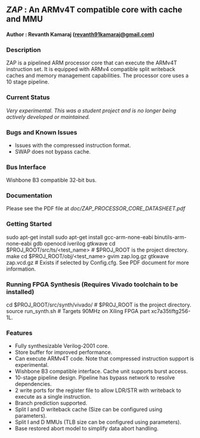 ## *ZAP* : An ARMv4T compatible core with cache and MMU

#### Author        : Revanth Kamaraj (revanth91kamaraj@gmail.com)

### Description 

ZAP is a pipelined ARM processor core that can execute the ARMv4T instruction
set. It is equipped with ARMv4 compatible split writeback caches and memory 
management capabilities. The processor core uses a 10 stage pipeline.

### Current Status 

*Very experimental. This was a student project and is no longer being actively developed or maintained.*

### Bugs and Known Issues

 - Issues with the compressed instruction format.  
 - SWAP does not bypass cache.

### Bus Interface 
 
Wishbone B3 compatible 32-bit bus.

### Documentation

Please see the PDF file at *doc/ZAP_PROCESSOR_CORE_DATASHEET.pdf*

### Getting Started

sudo apt-get install sudo apt-get install gcc-arm-none-eabi binutils-arm-none-eabi gdb openocd iverilog gtkwave
cd $PROJ_ROOT/src/ts/<test_name> # $PROJ_ROOT is the project directory.
make
cd $PROJ_ROOT/obj/<test_name>
gvim zap.log.gz
gtkwave zap.vcd.gz # Exists if selected by Config.cfg. See PDF document for more information.

### Running FPGA Synthesis (Requires Vivado toolchain to be installed)

cd $PROJ_ROOT/src/synth/vivado/  # $PROJ_ROOT is the project directory.
source run_synth.sh              # Targets 90MHz on Xiling FPGA part xc7a35tiftg256-1L.

### Features 

 - Fully synthesizable Verilog-2001 core.    
 - Store buffer for improved performance.    
 - Can execute ARMv4T code. Note that compressed instruction support is experimental.
 - Wishbone B3 compatible interface. Cache unit supports burst access.
 - 10-stage pipeline design. Pipeline has bypass network to resolve dependencies.
 - 2 write ports for the register file to allow LDR/STR with writeback to execute as a single instruction.
 - Branch prediction supported.
 - Split I and D writeback cache (Size can be configured using parameters).
 - Split I and D MMUs (TLB size can be configured using parameters).
 - Base restored abort model to simplify data abort handling.
                                                                    

